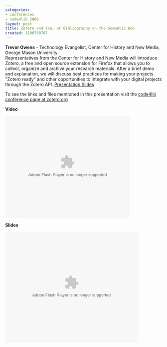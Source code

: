 ```yaml
---
categories:
- conferences
- code4lib 2008
layout: post
title: Zotero and You, or Bibliography on the Semantic Web
created: 1198798787
---
```

<b>Trevor Owens</b> - Technology Evangelist, Center for History and New Media, George Mason University<br />
Representatives from the Center for History and New Media will introduce Zotero, a free and open source extension for Firefox that allows you to collect, organize and archive your research materials. After a brief demo and explanation, we will discuss best practices for making your projects "Zotero ready" and other opportunities to integrate with your digital projects through the Zotero API. <a href="http://www.zotero.org/download/code4lib.ppt"> Presentation Slides </a>

To see the links and files mentioned in this presentation visit the <a href="http://dev.zotero.org/code4lib"> code4lib conference page at zotero.org</a>

<b>Video</b>

<embed style="width:400px; height:326px;" id="VideoPlayback" type="application/x-shockwave-flash" src="http://video.google.com/googleplayer.swf?docId=-2146315737986374089&hl=en" flashvars=""> </embed>

<b>Slides</b>

<div style="width:425px;text-align:left" id="__ss_295538"><object style="margin:0px" width="425" height="355"><param name="movie" value="http://static.slideshare.net/swf/ssplayer2.swf?doc=zotero-and-you-or-bibliography-on-the-semantic-web-1204829517225927-4"/><param name="allowFullScreen" value="true"/><param name="allowScriptAccess" value="always"/><embed src="http://static.slideshare.net/swf/ssplayer2.swf?doc=zotero-and-you-or-bibliography-on-the-semantic-web-1204829517225927-4" type="application/x-shockwave-flash" allowscriptaccess="always" allowfullscreen="true" width="425" height="355"></embed></object></div>
